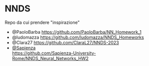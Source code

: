 # NNDS

Repo da cui prendere "inspirazione"
- @PaoloBarba https://github.com/PaoloBarba/NN_Homework_1
- @ludomazza https://github.com/ludomazza/NNDS_Homeworks
- @Clara27 https://github.com/ClaraL27/NNDS-2023
- [@Sapienza](https://github.com/Sapienza-University-Rome/NNDS_Neural_Networks_HW2)<br>https://github.com/Sapienza-University-Rome/NNDS_Neural_Networks_HW2
